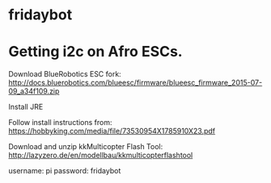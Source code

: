 # fridaybot
# Getting i2c on Afro ESCs.

Download BlueRobotics ESC fork:
http://docs.bluerobotics.com/blueesc/firmware/blueesc_firmware_2015-07-09_a34f109.zip

Install JRE

Follow install instructions from:
https://hobbyking.com/media/file/73530954X1785910X23.pdf

Download and unzip kkMulticopter Flash Tool:
http://lazyzero.de/en/modellbau/kkmulticopterflashtool


username: pi
password: fridaybot
